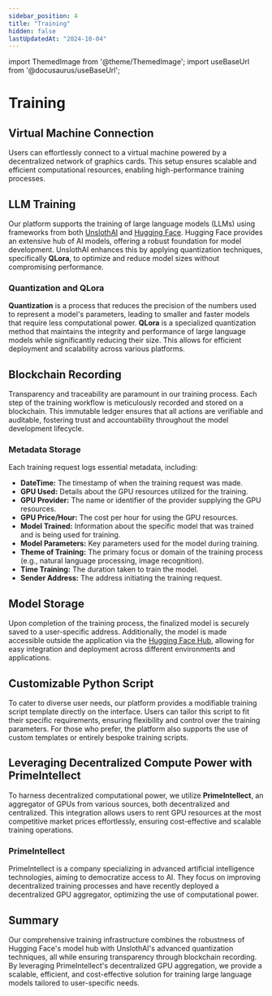 ```yaml
---
sidebar_position: 4
title: "Training"
hidden: false
lastUpdatedAt: "2024-10-04"
---
```

import ThemedImage from '@theme/ThemedImage';
import useBaseUrl from '@docusaurus/useBaseUrl';

# Training

<center>
<ThemedImage
    alt="Training"
    sources={{
        light: useBaseUrl('/img/training/1.png'),
        dark: useBaseUrl('/img/training/2.png'),
    }}
    style={{width: 600}}
    />
</center>


## Virtual Machine Connection

Users can effortlessly connect to a virtual machine powered by a decentralized network of graphics cards. This setup ensures scalable and efficient computational resources, enabling high-performance training processes.

## LLM Training

Our platform supports the training of large language models (LLMs) using frameworks from both [UnslothAI](https://unsloth.ai) and [Hugging Face](https://huggingface.co). Hugging Face provides an extensive hub of AI models, offering a robust foundation for model development. UnslothAI enhances this by applying quantization techniques, specifically **QLora**, to optimize and reduce model sizes without compromising performance.

### Quantization and QLora

**Quantization** is a process that reduces the precision of the numbers used to represent a model's parameters, leading to smaller and faster models that require less computational power. **QLora** is a specialized quantization method that maintains the integrity and performance of large language models while significantly reducing their size. This allows for efficient deployment and scalability across various platforms.

## Blockchain Recording

Transparency and traceability are paramount in our training process. Each step of the training workflow is meticulously recorded and stored on a blockchain. This immutable ledger ensures that all actions are verifiable and auditable, fostering trust and accountability throughout the model development lifecycle.

### Metadata Storage

Each training request logs essential metadata, including:

- **DateTime:** The timestamp of when the training request was made.
- **GPU Used:** Details about the GPU resources utilized for the training.
- **GPU Provider:** The name or identifier of the provider supplying the GPU resources.
- **GPU Price/Hour:** The cost per hour for using the GPU resources.
- **Model Trained:** Information about the specific model that was trained and is being used for training.
- **Model Parameters:** Key parameters used for the model during training.
- **Theme of Training:** The primary focus or domain of the training process (e.g., natural language processing, image recognition).
- **Time Training:** The duration taken to train the model.
- **Sender Address:** The address initiating the training request.
## Model Storage

Upon completion of the training process, the finalized model is securely saved to a user-specific address. Additionally, the model is made accessible outside the application via the [Hugging Face Hub](https://huggingface.co), allowing for easy integration and deployment across different environments and applications.

## Customizable Python Script

To cater to diverse user needs, our platform provides a modifiable training script template directly on the interface. Users can tailor this script to fit their specific requirements, ensuring flexibility and control over the training parameters. For those who prefer, the platform also supports the use of custom templates or entirely bespoke training scripts.

## Leveraging Decentralized Compute Power with PrimeIntellect

To harness decentralized computational power, we utilize **PrimeIntellect**, an aggregator of GPUs from various sources, both decentralized and centralized. This integration allows users to rent GPU resources at the most competitive market prices effortlessly, ensuring cost-effective and scalable training operations.

### PrimeIntellect

PrimeIntellect is a company specializing in advanced artificial intelligence technologies, aiming to democratize access to AI. They focus on improving decentralized training processes and have recently deployed a decentralized GPU aggregator, optimizing the use of computational power.

## Summary

Our comprehensive training infrastructure combines the robustness of Hugging Face's model hub with UnslothAI's advanced quantization techniques, all while ensuring transparency through blockchain recording. By leveraging PrimeIntellect's decentralized GPU aggregation, we provide a scalable, efficient, and cost-effective solution for training large language models tailored to user-specific needs.
